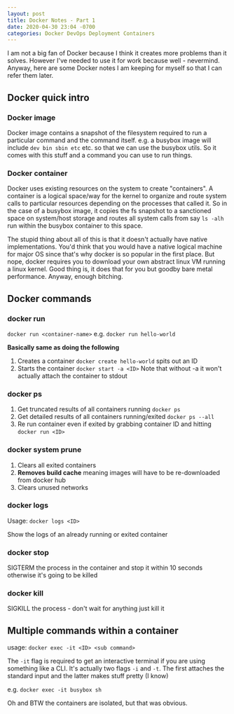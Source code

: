 ```yaml
---
layout: post
title: Docker Notes - Part 1
date: 2020-04-30 23:04 -0700
categories: Docker DevOps Deployment Containers
---
```


I am not a big fan of Docker because I think it creates more problems than it solves. However I've needed to use it for work because well - nevermind. Anyway, here are some Docker notes I am keeping for myself so that I can refer them later.


## Docker quick intro

### Docker image
Docker image contains a snapshot of the filesystem required to run a particular command and the command itself. e.g. a busybox image will include `dev bin sbin etc` etc. so that we can use the busybox utils. So it comes with this stuff and a command you can use to run things.

### Docker container
Docker uses existing resources on the system to create "containers". A container is a logical space/way for the kernel to organize and route system calls to particular resources depending on the processes that called it. So in the case of a busybox image, it copies the fs snapshot to a sanctioned space on system/host storage and routes all system calls from say `ls -alh` run within the busybox container to this space. 

The stupid thing about all of this is that it doesn't actually have native implementations. You'd think that you would have a native logical machine for major OS since that's why docker is so popular in the first place. But nope, docker requires you to download your own abstract linux VM running a linux kernel. Good thing is, it does that for you but goodby bare metal performance. Anyway, enough bitching.


## Docker commands

### docker run

`docker run <container-name>`
e.g. `docker run hello-world`

**Basically same as doing the following**

1. Creates a container `docker create hello-world` spits out an ID
2. Starts the container `docker start -a <ID>` Note that without -a it won't actually attach the container to stdout

### docker ps

1. Get truncated results of all containers running `docker ps`
2. Get detailed results of all containers running/exited `docker ps --all`
3. Re run container even if exited by grabbing container ID and hitting `docker run <ID>`


### docker system prune

1. Clears all exited containers
2. **Removes build cache** meaning images will have to be re-downloaded from docker hub
3. Clears unused networks


### docker logs

Usage: `docker logs <ID>`

Show the logs of an already running or exited container

### docker stop

SIGTERM the process in the container and stop it within 10 seconds otherwise it's going to be killed

### docker kill

SIGKILL the process - don't wait for anything just kill it


## Multiple commands within a container

usage: `docker exec -it <ID> <sub command>`

The `-it` flag is required to get an interactive terminal if you are using something like a CLI. It's actually two flags `-i` and `-t`. The first attaches the standard input and the latter makes stuff pretty (I know)

e.g. `docker exec -it busybox sh`

Oh and BTW the containers are isolated, but that was obvious.